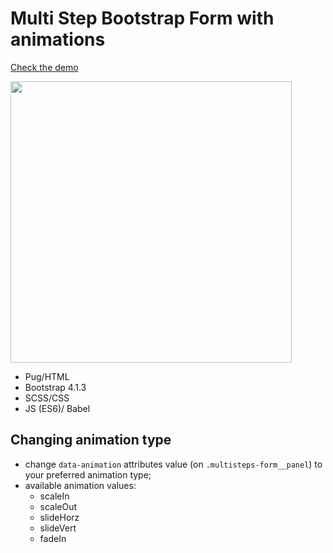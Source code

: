 # Multi Step Bootstrap Form with animations

[Check the demo](https://codepen.io/nat-davydova/pen/PoYXZxg)

<img src="http://natali-davydova.me/assets/img/multisteps-form/sample.jpg" width="450" />

- Pug/HTML
- Bootstrap 4.1.3
- SCSS/CSS
- JS (ES6)/ Babel

## Changing animation type

- change `data-animation` attributes value (on `.multisteps-form__panel`) to your preferred animation type;
- available animation values:
  - scaleIn
  - scaleOut
  - slideHorz
  - slideVert
  - fadeIn

 
